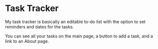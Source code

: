 # Task Tracker

My task tracker is basically an editable to-do list with the option to set reminders and dates for the tasks.

You can see all your tasks on the main page, a button to add a task, and a link to an About page.

